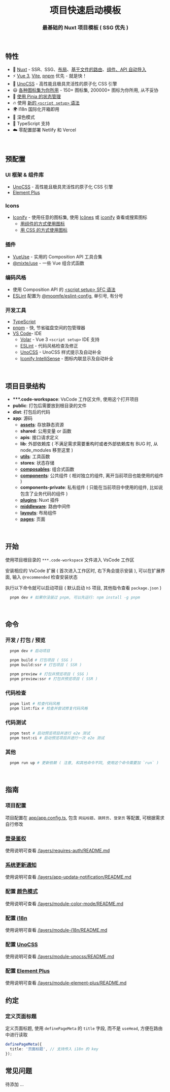 <h1 align="center">项目快速启动模板</h1>
<h3 align="center">最基础的 Nuxt 项目模板 ( SSG 优先 )</h3>

<br>

## 特性

- 💚 [Nuxt](https://nuxt.com) - SSR、SSG、[布局](https://nuxt.com/docs/guide/directory-structure/layouts)、[基于文件的路由](https://nuxt.com/docs/getting-started/routing)、[组件、API 自动导入](https://nuxt.com/docs/guide/concepts/auto-imports)
- ⚡️ [Vue 3](https://github.com/vuejs/core), [Vite](https://github.com/vitejs/vite), [pnpm](https://pnpm.io) 优先 - 就是快！
- 🎨 [UnoCSS](https://unocss.dev) - 高性能且极具灵活性的原子化 CSS 引擎
- 😃 [各种图标集为你所用](https://github.com/iconify/icon-sets) - 150+ 图标集, 200000+ 图标为你所用, 从不妥协
- 🍍 [使用 Pinia 的状态管理](https://pinia.vuejs.org)
- 🔥 使用 [新的 `<script setup>` 语法](https://github.com/vuejs/rfcs/pull/227)
- 🌍 I18n 国际化开箱即用
- 🌙 深色模式
- 🦾 TypeScript 支持
- ☁️ 零配置部署 Netlify 和 Vercel

<br>

## 预配置

### UI 框架 & 组件库
  - [UnoCSS](https://unocss.dev) - 高性能且极具灵活性的原子化 CSS 引擎
  - [Element Plus](https://element-plus.org/zh-CN)

### Icons
  - [Iconify](https://iconify.design) - 使用任意的图标集, 使用 [Icônes](https://icones.netlify.app) 或 [iconify](https://icon-sets.iconify.design) 查看或搜索图标
    - [用组件的方式使用图标](./layers/module-icons/README.md)
    - [用 CSS 的方式使用图标](https://unocss.dev/presets/icons)

### 插件
  - [VueUse](https://vueuse.org) - 实用的 Composition API 工具合集
  - [@mixte/use](https://mixte.moomfe.com) - 一些 Vue 组合式函数

### 编码风格
  - 使用 Composition API 的 [\<script setup\> SFC 语法](https://github.com/vuejs/rfcs/pull/227)
  - [ESLint](https://eslint.org) 配置为 [@moomfe/eslint-config](https://github.com/MoomFE/eslint-config), 单引号, 有分号

### 开发工具
  - [TypeScript](https://www.typescriptlang.org)
  - [pnpm](https://pnpm.js.org) - 快, 节省磁盘空间的包管理器
  - [VS Code](https://code.visualstudio.com)- IDE
    - [Volar](https://marketplace.visualstudio.com/items?itemName=johnsoncodehk.volar) - Vue 3 `<script setup>` IDE 支持
    - [ESLint](https://marketplace.visualstudio.com/items?itemName=dbaeumer.vscode-eslint) - 代码风格检查及修正
    - [UnoCSS](https://marketplace.visualstudio.com/items?itemName=antfu.unocss) - UnoCSS 样式提示及自动补全
    - [Iconify IntelliSense](https://marketplace.visualstudio.com/items?itemName=antfu.iconify) - 图标内联显示及自动补全

<br>

## 项目目录结构
- **\*\*\*.code-workspace**: VsCode 工作区文件, 使用这个打开项目
- **public**: 打包后需要放到根目录的文件
- **dist**: 打包后的代码
- **app**: 源码
  - [**assets**](https://nuxt.com/docs/guide/directory-structure/assets): 存放静态资源
  - **shared**: 公用变量 or 函数
  - **apis**: 接口请求定义
  - **lib**: 外部依赖库 ( 不满足需求需要重构时或者外部依赖库有 BUG 时, 从 node_modules 移至这里 )
  - [**utils**](https://nuxt.com/docs/guide/directory-structure/utils): 工具函数
  - **stores**: 状态存储
  - [**composables**](https://nuxt.com/docs/guide/directory-structure/composables): 组合式函数
  - [**components**](https://nuxt.com/docs/guide/directory-structure/components): 公共组件 ( 相对独立的组件, 离开当前项目也能使用的组件 )
  - **components-private**: 私有组件 ( 只能在当前项目中使用的组件, 比如说包含了业务代码的组件 )
  - [**plugins**](https://nuxt.com/docs/guide/directory-structure/plugins): Nuxt 插件
  - [**middleware**](https://nuxt.com/docs/guide/directory-structure/middleware): 路由中间件
  - [**layouts**](https://nuxt.com/docs/guide/directory-structure/layouts): 布局组件
  - [**pages**](https://nuxt.com/docs/guide/directory-structure/pages): 页面

<br>

## 开始

使用项目根目录的 `***.code-workspace` 文件进入 VsCode 工作区

安装相应的 VsCode 扩展 ( 首次进入工作区时, 右下角会提示安装 ), 可以在扩展界面, 输入 `@recommended` 检查安装状态

执行以下命令就可以启动项目 ( 默认启动 `h5` 项目, 其他指令查看 `package.json` )

```bash
  pnpm dev # 如果你没装过 pnpm, 可以先运行: npm install -g pnpm
```

<br>

## 命令

### 开发 / 打包 / 预览

```bash
  pnpm dev # 启动项目

  pnpm build # 打包项目 ( SSG )
  pnpm build:ssr # 打包项目 ( SSR )

  pnpm preview # 打包并预览项目 ( SSG )
  pnpm preview:ssr # 打包并预览项目 ( SSR )
```

### 代码检查

```bash
  pnpm lint # 检查代码风格
  pnpm lint:fix # 检查并尝试修复代码风格
```

### 代码测试

```bash
  pnpm test # 启动预览项目并进行 e2e 测试
  pnpm test:ci # 启动预览项目并进行一次 e2e 测试
```

### 其他

```bash
  pnpm run up # 更新依赖 ( 注意, 和其他命令不同, 使用这个命令需要加 `run` )
```

<br>

## 指南

### 项目配置

项目配置在 [app/app.config.ts][app.config.ts], 包含 `网站标题`、`跳转页`、`登录页` 等配置, 可根据需求自行修改

### [登录鉴权](./layers/requires-auth/)

使用说明可查看 [/layers/requires-auth/README.md](./layers/requires-auth/README.md)

### [系统更新通知](./layers/app-updata-notification/)

使用说明可查看 [/layers/app-updata-notification/README.md](./layers/app-updata-notification/README.md)

### 配置 [颜色模式](./layers/module-color-mode/)

使用说明可查看 [/layers/module-color-mode/README.md](./layers/module-color-mode/README.md)

### 配置 [i18n](./layers/module-i18n/)

使用说明可查看 [/layers/module-i18n/README.md](./layers/module-i18n/README.md)

### 配置 [UnoCSS](./layers/module-unocss/)

使用说明可查看 [/layers/module-unocss/README.md](./layers/module-unocss/README.md)

### 配置 [Element Plus](./layers/module-element-plus/)

使用说明可查看 [/layers/module-element-plus/README.md](./layers/module-element-plus/README.md)

## 约定

### 定义页面标题

定义页面标题, 使用 `definePageMeta` 的 `title` 字段, 而不是 `useHead`, 方便在路由中进行读取

```ts
definePageMeta({
  title: '页面标题', // 支持传入 i18n 的 key
});
```

## 常见问题

待添加 ...

[app.config.ts]: ./app/app.config.ts
